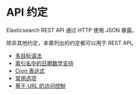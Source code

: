 # API 约定

Elasticsearch REST API 通过 HTTP 使用 JSON 暴露。

除非其他约定，本章列出的约定都可以用于 REST API。

- [多目标语法](/rest_apis/api_convention/multi_target_syntax)
- [索引名中的日期数学支持](/rest_apis/api_convention/date_math_support_in_index_names)
- [Cron 表达式](/rest_apis/api_convention/cron_expressions)
- [常用选项](/rest_apis/api_convention/common_options)
- [基于 URL 的访问控制](/rest_apis/api_convention/url_based_access_control)
